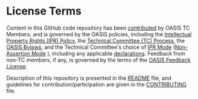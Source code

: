 # License Terms

Content in this GitHub code repository has been
[contributed](https://www.oasis-open.org/policies-guidelines/ipr#def-contribution) by OASIS TC Members, and is governed by the
OASIS policies, including the [Intellectual Property Rights (IPR)
Policy](https://www.oasis-open.org/policies-guidelines/ipr), the
[Technical Committee (TC)
Process](https://www.oasis-open.org/policies-guidelines/tc-process/), the [OASIS
Bylaws](https://www.oasis-open.org/policies-guidelines/bylaws),
and the Technical Committee's choice of [IPR Mode](https://www.oasis-open.org/policies-guidelines/ipr#def-ipr-mode) 
([Non-Assertion Mode](https://www.oasis-open.org/policies-guidelines/ipr#Non-Assertion-Mode) ), 
including any applicable
[declarations](https://www.oasis-open.org/committees/cti/ipr.php). Feedback from non-TC members, 
if any, is governed by
the terms of the [OASIS Feedback
License](https://www.oasis-open.org/policies-guidelines/ipr#appendixa").

Description of this repository is presented in the
[README](https://github.com/oasis-tcs/cti-interop/blob/master/README.md) file, 
and guidelines for contribution/participation are
given in the
[CONTRIBUTING](https://github.com/oasis-tcs/cti-interop/blob/master/CONTRIBUTING.md) file.
